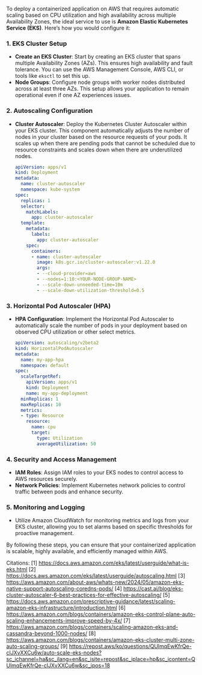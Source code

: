 To deploy a containerized application on AWS that requires automatic scaling based on CPU utilization and high availability across multiple Availability Zones, the ideal service to use is **Amazon Elastic Kubernetes Service (EKS)**. Here’s how you would configure it:
### **1. EKS Cluster Setup**
- **Create an EKS Cluster**: Start by creating an EKS cluster that spans multiple Availability Zones (AZs). This ensures high availability and fault tolerance. You can use the AWS Management Console, AWS CLI, or tools like `eksctl` to set this up.
- **Node Groups**: Configure node groups with worker nodes distributed across at least three AZs. This setup allows your application to remain operational even if one AZ experiences issues.

### **2. Autoscaling Configuration**
- **Cluster Autoscaler**: Deploy the Kubernetes Cluster Autoscaler within your EKS cluster. This component automatically adjusts the number of nodes in your cluster based on the resource requests of your pods. It scales up when there are pending pods that cannot be scheduled due to resource constraints and scales down when there are underutilized nodes.
  
  ```yaml
  apiVersion: apps/v1
  kind: Deployment
  metadata:
    name: cluster-autoscaler
    namespace: kube-system
  spec:
    replicas: 1
    selector:
      matchLabels:
        app: cluster-autoscaler
    template:
      metadata:
        labels:
          app: cluster-autoscaler
      spec:
        containers:
        - name: cluster-autoscaler
          image: k8s.gcr.io/cluster-autoscaler:v1.22.0
          args:
          - --cloud-provider=aws
          - --nodes=1:10:<YOUR-NODE-GROUP-NAME>
          - --scale-down-unneeded-time=10m
          - --scale-down-utilization-threshold=0.5
  ```

### **3. Horizontal Pod Autoscaler (HPA)**
- **HPA Configuration**: Implement the Horizontal Pod Autoscaler to automatically scale the number of pods in your deployment based on observed CPU utilization or other select metrics.
  
  ```yaml
  apiVersion: autoscaling/v2beta2
  kind: HorizontalPodAutoscaler
  metadata:
    name: my-app-hpa
    namespace: default
  spec:
    scaleTargetRef:
      apiVersion: apps/v1
      kind: Deployment
      name: my-app-deployment
    minReplicas: 1
    maxReplicas: 10
    metrics:
    - type: Resource
      resource:
        name: cpu
        target:
          type: Utilization
          averageUtilization: 50
  ```

### **4. Security and Access Management**
- **IAM Roles**: Assign IAM roles to your EKS nodes to control access to AWS resources securely.
- **Network Policies**: Implement Kubernetes network policies to control traffic between pods and enhance security.

### **5. Monitoring and Logging**
- Utilize Amazon CloudWatch for monitoring metrics and logs from your EKS cluster, allowing you to set alarms based on specific thresholds for proactive management.

By following these steps, you can ensure that your containerized application is scalable, highly available, and efficiently managed within AWS.

Citations:
[1] https://docs.aws.amazon.com/eks/latest/userguide/what-is-eks.html
[2] https://docs.aws.amazon.com/eks/latest/userguide/autoscaling.html
[3] https://aws.amazon.com/about-aws/whats-new/2024/05/amazon-eks-native-support-autoscaling-coredns-pods/
[4] https://cast.ai/blog/eks-cluster-autoscaler-6-best-practices-for-effective-autoscaling/
[5] https://docs.aws.amazon.com/prescriptive-guidance/latest/scaling-amazon-eks-infrastructure/introduction.html
[6] https://aws.amazon.com/blogs/containers/amazon-eks-control-plane-auto-scaling-enhancements-improve-speed-by-4x/
[7] https://aws.amazon.com/blogs/containers/scaling-amazon-eks-and-cassandra-beyond-1000-nodes/
[8] https://aws.amazon.com/blogs/containers/amazon-eks-cluster-multi-zone-auto-scaling-groups/
[9] https://repost.aws/ko/questions/QUlmqEwKfrQe-clJXvXXCu6w/auto-scale-eks-nodes?sc_ichannel=ha&sc_ilang=en&sc_isite=repost&sc_iplace=hp&sc_icontent=QUlmqEwKfrQe-clJXvXXCu6w&sc_ipos=18